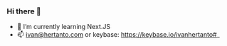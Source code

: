 ### Hi there 👋

- 🌱 I’m currently learning Next.JS
- 📫 ivan@hertanto.com or keybase: https://keybase.io/ivanhertanto#_

<!--
**ivanhertanto/ivanhertanto** is a ✨ _special_ ✨ repository because its `README.md` (this file) appears on your GitHub profile.

Here are some ideas to get you started:

- 🔭 I’m currently working on ...
- 🌱 I’m currently learning ...
- 👯 I’m looking to collaborate on ...
- 🤔 I’m looking for help with ...
- 💬 Ask me about ...
- 📫 How to reach me: ...
- 😄 Pronouns: ...
- ⚡ Fun fact: ...
-->
